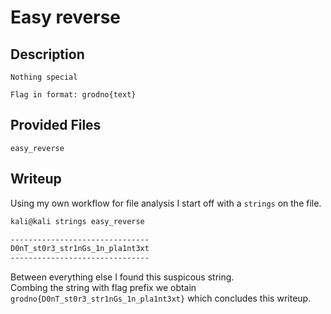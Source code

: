 # Easy reverse

## Description
```
Nothing special

Flag in format: grodno{text}
```

## Provided Files
`easy_reverse`

## Writeup

Using my own workflow for file analysis I start off with a `strings` on the file. <br/>
```sh
kali@kali strings easy_reverse

-------------------------------
D0nT_st0r3_str1nGs_1n_pla1nt3xt
-------------------------------
```

Between everything else I found this suspicous string. <br/>
Combing the string with flag prefix we obtain `grodno{D0nT_st0r3_str1nGs_1n_pla1nt3xt}` which concludes this writeup. 